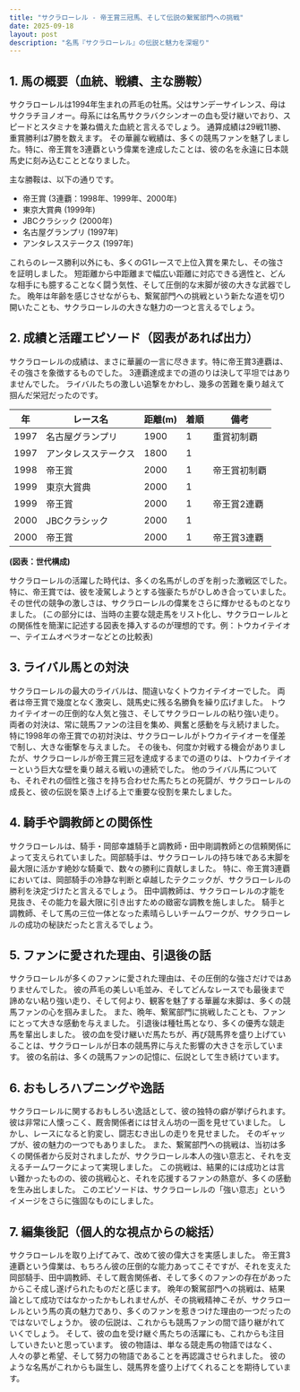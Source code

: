 ```yaml
---
title: "サクラローレル - 帝王賞三冠馬、そして伝説の繋駕部門への挑戦"
date: 2025-09-18
layout: post
description: "名馬『サクラローレル』の伝説と魅力を深堀り"
---
```


## 1. 馬の概要（血統、戦績、主な勝鞍）

サクラローレルは1994年生まれの芦毛の牡馬。父はサンデーサイレンス、母はサクラチヨノオー。母系には名馬サクラバクシンオーの血も受け継いでおり、スピードとスタミナを兼ね備えた血統と言えるでしょう。  通算成績は29戦11勝、重賞勝利は7勝を数えます。  その華麗な戦績は、多くの競馬ファンを魅了しました。特に、帝王賞を3連覇という偉業を達成したことは、彼の名を永遠に日本競馬史に刻み込むこととなりました。

主な勝鞍は、以下の通りです。

* 帝王賞 (3連覇：1998年、1999年、2000年)
* 東京大賞典 (1999年)
* JBCクラシック (2000年)
* 名古屋グランプリ (1997年)
* アンタレスステークス (1997年)

これらのレース勝利以外にも、多くのG1レースで上位入賞を果たし、その強さを証明しました。  短距離から中距離まで幅広い距離に対応できる適性と、どんな相手にも臆することなく闘う気性、そして圧倒的な末脚が彼の大きな武器でした。  晩年は年齢を感じさせながらも、繋駕部門への挑戦という新たな道を切り開いたことも、サクラローレルの大きな魅力の一つと言えるでしょう。


## 2. 成績と活躍エピソード（図表があれば出力）

サクラローレルの成績は、まさに華麗の一言に尽きます。特に帝王賞3連覇は、その強さを象徴するものでした。  3連覇達成までの道のりは決して平坦ではありませんでした。  ライバルたちの激しい追撃をかわし、幾多の苦難を乗り越えて掴んだ栄冠だったのです。

| 年 | レース名          | 距離(m) | 着順 | 備考                               |
|---|-----------------|---------|------|------------------------------------|
| 1997 | 名古屋グランプリ   | 1900    | 1    | 重賞初制覇                           |
| 1997 | アンタレスステークス | 1800    | 1    |                                    |
| 1998 | 帝王賞           | 2000    | 1    | 帝王賞初制覇                           |
| 1999 | 東京大賞典       | 2000    | 1    |                                    |
| 1999 | 帝王賞           | 2000    | 1    | 帝王賞2連覇                           |
| 2000 | JBCクラシック     | 2000    | 1    |                                    |
| 2000 | 帝王賞           | 2000    | 1    | 帝王賞3連覇                           |


**(図表：世代構成)**

サクラローレルの活躍した時代は、多くの名馬がしのぎを削った激戦区でした。特に、帝王賞では、彼を凌駕しようとする強豪たちがひしめき合っていました。  その世代の競争の激しさは、サクラローレルの偉業をさらに輝かせるものとなりました。  (この部分には、当時の主要な競走馬をリスト化し、サクラローレルとの関係性を簡潔に記述する図表を挿入するのが理想的です。例：トウカイテイオー、テイエムオペラオーなどとの比較表)


## 3. ライバル馬との対決

サクラローレルの最大のライバルは、間違いなくトウカイテイオーでした。  両者は帝王賞で幾度となく激突し、競馬史に残る名勝負を繰り広げました。  トウカイテイオーの圧倒的な人気と強さ、そしてサクラローレルの粘り強い走り。  両者の対決は、常に競馬ファンの注目を集め、興奮と感動を与え続けました。  特に1998年の帝王賞での初対決は、サクラローレルがトウカイテイオーを僅差で制し、大きな衝撃を与えました。  その後も、何度か対戦する機会がありましたが、サクラローレルが帝王賞三冠を達成するまでの道のりは、トウカイテイオーという巨大な壁を乗り越える戦いの連続でした。  他のライバル馬についても、それぞれの個性と強さを持ち合わせた馬たちとの死闘が、サクラローレルの成長と、彼の伝説を築き上げる上で重要な役割を果たしました。


## 4. 騎手や調教師との関係性

サクラローレルは、騎手・岡部幸雄騎手と調教師・田中剛調教師との信頼関係によって支えられていました。岡部騎手は、サクラローレルの持ち味である末脚を最大限に活かす絶妙な騎乗で、数々の勝利に貢献しました。  特に、帝王賞3連覇においては、岡部騎手の冷静な判断と卓越したテクニックが、サクラローレルの勝利を決定づけたと言えるでしょう。  田中調教師は、サクラローレルの才能を見抜き、その能力を最大限に引き出すための緻密な調教を施しました。  騎手と調教師、そして馬の三位一体となった素晴らしいチームワークが、サクラローレルの成功の秘訣だったと言えるでしょう。


## 5. ファンに愛された理由、引退後の話

サクラローレルが多くのファンに愛された理由は、その圧倒的な強さだけではありませんでした。  彼の芦毛の美しい毛並み、そしてどんなレースでも最後まで諦めない粘り強い走り、そして何より、観客を魅了する華麗な末脚は、多くの競馬ファンの心を掴みました。  また、晩年、繋駕部門に挑戦したことも、ファンにとって大きな感動を与えました。  引退後は種牡馬となり、多くの優秀な競走馬を輩出しました。  彼の血を受け継いだ馬たちが、再び競馬界を盛り上げていることは、サクラローレルが日本の競馬界に与えた影響の大きさを示しています。  彼の名前は、多くの競馬ファンの記憶に、伝説として生き続けています。


## 6. おもしろハプニングや逸話

サクラローレルに関するおもしろい逸話として、彼の独特の癖が挙げられます。  彼は非常に人懐っこく、厩舎関係者には甘えん坊の一面を見せていました。  しかし、レースになると豹変し、闘志むき出しの走りを見せました。  そのギャップが、彼の魅力の一つでもありました。  また、繋駕部門への挑戦は、当初は多くの関係者から反対されましたが、サクラローレル本人の強い意志と、それを支えるチームワークによって実現しました。  この挑戦は、結果的には成功とは言い難かったものの、彼の挑戦心と、それを応援するファンの熱意が、多くの感動を生み出しました。  このエピソードは、サクラローレルの「強い意志」というイメージをさらに強固なものにしました。


## 7. 編集後記（個人的な視点からの総括）

サクラローレルを取り上げてみて、改めて彼の偉大さを実感しました。  帝王賞3連覇という偉業は、もちろん彼の圧倒的な能力あってこそですが、それを支えた岡部騎手、田中調教師、そして厩舎関係者、そして多くのファンの存在があったからこそ成し遂げられたものだと感じます。  晩年の繋駕部門への挑戦は、結果論として成功ではなかったかもしれませんが、その挑戦精神こそが、サクラローレルという馬の真の魅力であり、多くのファンを惹きつけた理由の一つだったのではないでしょうか。  彼の伝説は、これからも競馬ファンの間で語り継がれていくでしょう。  そして、彼の血を受け継ぐ馬たちの活躍にも、これからも注目していきたいと思っています。  彼の物語は、単なる競走馬の物語ではなく、人々の夢と希望、そして努力の物語であることを再認識させられました。  彼のような名馬がこれからも誕生し、競馬界を盛り上げてくれることを期待しています。
